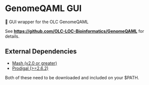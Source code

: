 # GenomeQAML GUI
:camel: GUI wrapper for the OLC GenomeQAML

See __https://github.com/OLC-LOC-Bioinformatics/GenomeQAML__ for details.

## External Dependencies

- [Mash (v2.0 or greater)](https://github.com/marbl/mash)
- [Prodigal (>=2.6.2)](https://github.com/hyattpd/Prodigal)

Both of these need to be downloaded and included on your $PATH.
